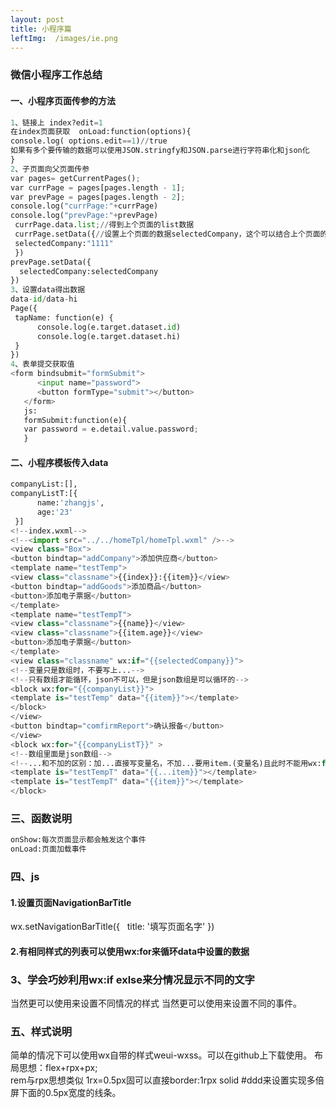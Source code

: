 ```yaml
---
layout: post
title: 小程序篇
leftImg:  /images/ie.png
---
```


### 微信小程序工作总结
#### 一、小程序页面传参的方法
``` python
1、链接上 index?edit=1
在index页面获取  onLoad:function(options){
console.log( options.edit==1)//true
如果有多个要传输的数据可以使用JSON.stringfy和JSON.parse进行字符串化和json化
}
2、子页面向父页面传参
var pages= getCurrentPages();
var currPage = pages[pages.length - 1];
var prevPage = pages[pages.length - 2];
console.log("currPage:"+currPage)
console.log("prevPage:"+prevPage)
 currPage.data.list;//得到上个页面的list数据
 currPage.setData({//设置上个页面的数据selectedCompany，这个可以结合上个页面的onshow事件完成数据的展示
 selectedCompany:"1111"
 })
prevPage.setData({
  selectedCompany:selectedCompany
})
3、设置data得出数据
data-id/data-hi
Page({
 tapName: function(e) {
      console.log(e.target.dataset.id)
      console.log(e.target.dataset.hi)
 }
})
4、表单提交获取值
<form bindsubmit="formSubmit">
      <input name="password">
      <button formType="submit"></button>
   </form>
   js:
   formSubmit:function(e){
   var password = e.detail.value.password;
   }
 ```
#### 二、小程序模板传入data
``` python
companyList:[],
companyListT:[{
      name:'zhangjs',
      age:'23'
 }]
<!--index.wxml-->
<!--<import src="../../homeTpl/homeTpl.wxml" />-->
<view class="Box">
<button bindtap="addCompany">添加供应商</button>
<template name="testTemp">
<view class="classname">{{index}}:{{item}}</view>
<button bindtap="addGoods">添加商品</button>
<button>添加电子票据</button>
</template>
<template name="testTempT">
<view class="classname">{{name}}</view>
<view class="classname">{{item.age}}</view>
<button>添加电子票据</button>
</template>
<view class="classname" wx:if="{{selectedCompany}}">
<!--变量只是数组时，不要写上...-->
<!--只有数组才能循环，json不可以，但是json数组是可以循环的-->
<block wx:for="{{companyList}}">
<template is="testTemp" data="{{item}}"></template>
</block>
</view>
<button bindtap="comfirmReport">确认报备</button>
</view>
<block wx:for="{{companyListT}}" >
<!--数组里面是json数组-->
<!--...和不加的区别：加...直接写变量名，不加...要用item.(变量名)且此时不能用wx:for-item="xxx" 代替模板上的data="{{item}}"-->
<template is="testTempT" data="{{...item}}"></template>
<template is="testTempT" data="{{item}}"></template>
</block>
```
### 三、函数说明
``` python
onShow:每次页面显示都会触发这个事件
onLoad:页面加载事件
```
### 四、js
#### 1.设置页面NavigationBarTitle
wx.setNavigationBarTitle({
    title: '填写页面名字'
 })
#### 2.有相同样式的列表可以使用wx:for来循环data中设置的数据
### 3、学会巧妙利用wx:if exlse来分情况显示不同的文字
当然更可以使用<view class="{{edit?'':'redcolor'}}"></view>来设置不同情况的样式
当然更可以使用<view bindtap="{{edit?'event1':'event2'}}"></view>来设置不同的事件。
### 五、样式说明
简单的情况下可以使用wx自带的样式weui-wxss。可以在github上下载使用。
布局思想：flex+rpx+px;<br>
rem与rpx思想类似 1rx=0.5px固可以直接border:1rpx solid #ddd来设置实现多倍屏下面的0.5px宽度的线条。

